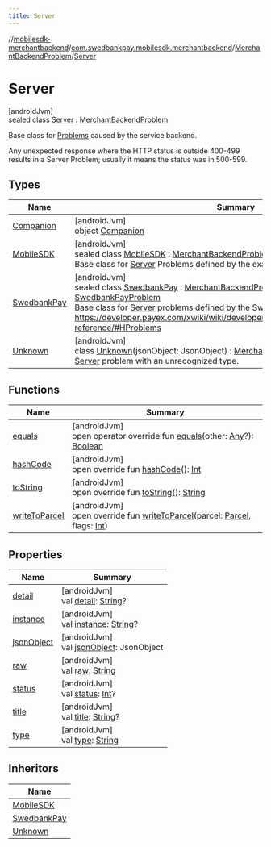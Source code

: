 ```yaml
---
title: Server
---
```

//[mobilesdk-merchantbackend](../../../../index.html)/[com.swedbankpay.mobilesdk.merchantbackend](../../index.html)/[MerchantBackendProblem](../index.html)/[Server](index.html)



# Server



[androidJvm]\
sealed class [Server](index.html) : [MerchantBackendProblem](../index.html)

Base class for [Problems](../index.html) caused by the service backend.



Any unexpected response where the HTTP status is outside 400-499 results in a Server Problem; usually it means the status was in 500-599.



## Types


| Name | Summary |
|---|---|
| [Companion](-companion/index.html) | [androidJvm]<br>object [Companion](-companion/index.html) |
| [MobileSDK](-mobile-s-d-k/index.html) | [androidJvm]<br>sealed class [MobileSDK](-mobile-s-d-k/index.html) : [MerchantBackendProblem.Server](index.html)<br>Base class for [Server](index.html) Problems defined by the example backend. |
| [SwedbankPay](-swedbank-pay/index.html) | [androidJvm]<br>sealed class [SwedbankPay](-swedbank-pay/index.html) : [MerchantBackendProblem.Server](index.html), [SwedbankPayProblem](../../-swedbank-pay-problem/index.html)<br>Base class for [Server](index.html) problems defined by the Swedbank Pay backend. https://developer.payex.com/xwiki/wiki/developer/view/Main/ecommerce/technical-reference/#HProblems |
| [Unknown](-unknown/index.html) | [androidJvm]<br>class [Unknown](-unknown/index.html)(jsonObject: JsonObject) : [MerchantBackendProblem.Server](index.html)<br>[Server](index.html) problem with an unrecognized type. |


## Functions


| Name | Summary |
|---|---|
| [equals](-unknown/index.html#317480221%2FFunctions%2F1689614965) | [androidJvm]<br>open operator override fun [equals](-unknown/index.html#317480221%2FFunctions%2F1689614965)(other: [Any](https://kotlinlang.org/api/latest/jvm/stdlib/kotlin/-any/index.html)?): [Boolean](https://kotlinlang.org/api/latest/jvm/stdlib/kotlin/-boolean/index.html) |
| [hashCode](-unknown/index.html#-2097273047%2FFunctions%2F1689614965) | [androidJvm]<br>open override fun [hashCode](-unknown/index.html#-2097273047%2FFunctions%2F1689614965)(): [Int](https://kotlinlang.org/api/latest/jvm/stdlib/kotlin/-int/index.html) |
| [toString](-unknown/index.html#2019528184%2FFunctions%2F1689614965) | [androidJvm]<br>open override fun [toString](-unknown/index.html#2019528184%2FFunctions%2F1689614965)(): [String](https://kotlinlang.org/api/latest/jvm/stdlib/kotlin/-string/index.html) |
| [writeToParcel](../write-to-parcel.html) | [androidJvm]<br>open override fun [writeToParcel](../write-to-parcel.html)(parcel: [Parcel](https://developer.android.com/reference/kotlin/android/os/Parcel.html), flags: [Int](https://kotlinlang.org/api/latest/jvm/stdlib/kotlin/-int/index.html)) |


## Properties


| Name | Summary |
|---|---|
| [detail](-unknown/index.html#1929994611%2FProperties%2F1689614965) | [androidJvm]<br>val [detail](-unknown/index.html#1929994611%2FProperties%2F1689614965): [String](https://kotlinlang.org/api/latest/jvm/stdlib/kotlin/-string/index.html)? |
| [instance](-unknown/index.html#-1600398353%2FProperties%2F1689614965) | [androidJvm]<br>val [instance](-unknown/index.html#-1600398353%2FProperties%2F1689614965): [String](https://kotlinlang.org/api/latest/jvm/stdlib/kotlin/-string/index.html)? |
| [jsonObject](-unknown/index.html#301072573%2FProperties%2F1689614965) | [androidJvm]<br>val [jsonObject](-unknown/index.html#301072573%2FProperties%2F1689614965): JsonObject |
| [raw](-unknown/index.html#1423991054%2FProperties%2F1689614965) | [androidJvm]<br>val [raw](-unknown/index.html#1423991054%2FProperties%2F1689614965): [String](https://kotlinlang.org/api/latest/jvm/stdlib/kotlin/-string/index.html) |
| [status](-unknown/index.html#1109315826%2FProperties%2F1689614965) | [androidJvm]<br>val [status](-unknown/index.html#1109315826%2FProperties%2F1689614965): [Int](https://kotlinlang.org/api/latest/jvm/stdlib/kotlin/-int/index.html)? |
| [title](-unknown/index.html#402428574%2FProperties%2F1689614965) | [androidJvm]<br>val [title](-unknown/index.html#402428574%2FProperties%2F1689614965): [String](https://kotlinlang.org/api/latest/jvm/stdlib/kotlin/-string/index.html)? |
| [type](-unknown/index.html#-542810006%2FProperties%2F1689614965) | [androidJvm]<br>val [type](-unknown/index.html#-542810006%2FProperties%2F1689614965): [String](https://kotlinlang.org/api/latest/jvm/stdlib/kotlin/-string/index.html) |


## Inheritors


| Name |
|---|
| [MobileSDK](-mobile-s-d-k/index.html) |
| [SwedbankPay](-swedbank-pay/index.html) |
| [Unknown](-unknown/index.html) |

